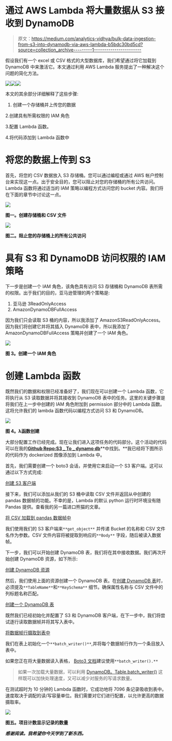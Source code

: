 # 通过 AWS Lambda 将大量数据从 S3 接收到 DynamoDB

> 原文：<https://medium.com/analytics-vidhya/bulk-data-ingestion-from-s3-into-dynamodb-via-aws-lambda-b5bdc30bd5cd?source=collection_archive---------1----------------------->

假设我们有一个 excel 或 CSV 格式的大型数据库，我们希望通过将它加载到 DynamoDB 中来激活它。本文通过利用 AWS Lambda 服务提出了一种解决这个问题的简化方法。

![](img/14b0a8dd04be4483bb4f731e2c965a46.png)![](img/0bf72677e98601f1e875dd4c0d8b3c6d.png)![](img/3ff170aacf98d3c473298aa0ac4246d0.png)

本文的其余部分详细解释了这些步骤:

1.  创建一个存储桶并上传您的数据

2.创建具有所需权限的 IAM 角色

3.配置 Lambda 函数。

4.将代码添加到 Lambda 函数中

# 将您的数据上传到 S3

首先，将您的 CSV 数据放入 S3 存储桶。您可以通过编程或通过 AWS 帐户控制台来实现这一点。出于安全目的，您可以阻止对您的存储桶的所有公共访问。Lambda 函数将通过适当的 IAM 策略以编程方式访问您的 bucket 内容。我们将在下面的章节中讨论这一点。

![](img/d47a65cf6fb6727e523ef2e2027f0dd3.png)

**图一。创建存储桶和 CSV 文件**

![](img/acd05f24c76516301140d0c22117abdd.png)

**图二。阻止您的存储桶上的所有公共访问**

# 具有 S3 和 DynamoDB 访问权限的 IAM 策略

下一步是创建一个 IAM 角色，该角色具有访问 S3 存储桶和 DynamoDB 表所需的权限。出于我们的目的，亚马逊管理的两个策略是:

1.  亚马逊 3ReadOnlyAccess
2.  AmazonDynamoDBFullAccess

因为我们只会读取 S3 桶的内容，所以我添加了 AmazonS3ReadOnlyAccess。因为我们将创建它并将其插入 DynamoDB 表中，所以我添加了 AmazonDynamoDBFullAccess 策略并创建了一个 IAM 角色。

![](img/8f6400164c4d7bdb608dee376c5541d7.png)

**图 3。创建一个 IAM 角色**

# 创建 Lambda 函数

既然我们的数据和权限已经准备好了，我们现在可以创建一个 Lambda 函数，它将执行从 S3 读取数据并将其接收到 DynamoDB 表中的任务。这里的关键步骤是将我们在上一步中创建的 IAM 角色附加到 permission 部分中的 Lambda 函数。这将允许我们的 lambda 函数代码以编程方式访问 S3 和 DynamoDB。

![](img/b4e34549c4cf96e47c5e13f1067cf161.png)

**图 4。λ函数创建**

大部分配置工作已经完成。现在让我们进入这项任务的代码部分。这个活动的代码可以在我的[**Github Repo:S3 _ To _ dynamo db**](https://github.com/sathviksathu/S3_To_DynamoDB)**中找到。**我已经将下图所示的代码作为 dockerized 图像添加到 Lambda 中。

首先，我们需要创建一个 boto3 会话，并使用它来启动一个 S3 客户端。这可以通过以下方式完成:

[创建 S3 客户端](https://gist.github.com/c22471ca280e9a5d3eada211336cabcc.git)

接下来，我们可以添加从我们的 S3 桶中读取 CSV 文件并返回从中创建的 pandas 数据帧的功能。不幸的是，Lambda 的默认 python 运行时环境没有随 Pandas 提供。查看我的另一篇进口熊猫的文章。

[将 CSV 加载到 pandas 数据帧中](https://gist.github.com/ed7582946f65e293005edc4b1d2f3861.git)

我们使用我们的 S3 客户端来`**get_object**` 并传递 Bucket 的名称和 CSV 文件名作为参数。CSV 文件内容将被提取到响应的`**Body**` 字段，随后被读入数据帧。

下一步，我们可以开始创建 DynamoDB 表，我们将在其中接收数据。我们再次开始创建 DynamoDB 资源，如下所示:

[创建 DynamoDB 资源](https://gist.github.com/231c663e4af8689be1bfbee23d6c84f4.git)

然后，我们使用上面的资源创建一个 DynamoDB 表。在[创建 DynamoDB 表](https://boto3.amazonaws.com/v1/documentation/api/latest/guide/dynamodb.html)时，必须提及`**TableName**`和`**KeySchema**` 细节。确保属性名称与 CSV 文件中的列标题名称匹配。

[创建一个 DynamoDB 表](https://gist.github.com/cfd530e2c2a1b42584343ca7a1eebb7a.git)

既然我们已经初始化并配置了 S3 和 DynamoDB 客户端，在下一步中，我们将尝试逐行读取数据帧并将其写入表中。

[将数据帧行摄取到表中](https://gist.github.com/14ef5fa002740d16c3a600eb1c44af25.git)

我们在表上初始化一个`**batch_writer()**`,并将每个数据帧行作为一个条目放入表中。

如果您正在将大量数据读入表格， [Boto3 文档](https://boto3.amazonaws.com/v1/documentation/api/latest/guide/dynamodb.html)建议使用`**batch_writer().**`

> 如果一次加载大量数据，可以利用 [DynamoDB。Table.batch_writer()](https://boto3.amazonaws.com/v1/documentation/api/latest/reference/services/dynamodb.html#DynamoDB.Table.batch_writer) 这样既可以加快处理速度，又可以减少对服务的写请求数量。

在测试超时为 10 分钟的 Lambda 函数时，它成功地将 7096 条记录吸收到表中。速度取决于调配的读/写容量单位。我们需要对它们进行配置，以允许更高的数据摄取率。

![](img/790d187ae1cb783ec128b4aaaf430730.png)

**图五。项目计数显示记录的数量**

***感谢阅读。我希望你今天学到了新东西。***